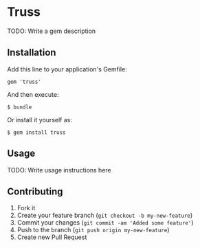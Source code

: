 # Truss

TODO: Write a gem description

## Installation

Add this line to your application's Gemfile:

    gem 'truss'

And then execute:

    $ bundle

Or install it yourself as:

    $ gem install truss

## Usage

TODO: Write usage instructions here

## Contributing

1. Fork it
2. Create your feature branch (`git checkout -b my-new-feature`)
3. Commit your changes (`git commit -am 'Added some feature'`)
4. Push to the branch (`git push origin my-new-feature`)
5. Create new Pull Request
